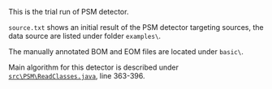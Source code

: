 This is the trial run of PSM detector.

`source.txt` shows an initial result of the PSM detector targeting sources, the data source are listed under folder `examples\`.

The manually annotated BOM and EOM files are located under `basic\`.

Main algorithm for this detector is described under [`src\PSM\ReadClasses.java`](https://github.com/feiyangtang97/PSMFinder/blob/main/src/PSM/ReadClasses.java), line 363-396.